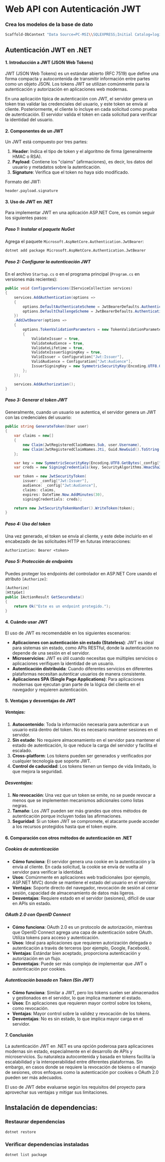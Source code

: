 # Web API con Autenticación JWT

### Crea los modelos de la base de dato
```bash
Scaffold-DbContext "Data Source=PC-MSI\\SQLEXPRESS;Initial Catalog=loginDoNet;Integrated Security=True;Trusted_Connection=True;TrustServerCertificate=True;" Microsoft.EntityFrameworkCore.SqlServer -OutPutDir Models
```

## Autenticación JWT en .NET

#### **1. Introducción a JWT (JSON Web Tokens)**
JWT (JSON Web Tokens) es un estándar abierto (RFC 7519) que define una forma compacta y autocontenida de transmitir información entre partes como un objeto JSON. Los tokens JWT se utilizan comúnmente para la autenticación y autorización en aplicaciones web modernas.

En una aplicación típica de autenticación con JWT, el servidor genera un token tras validar las credenciales del usuario, y este token se envía al cliente. Posteriormente, el cliente lo incluye en cada solicitud como prueba de autenticación. El servidor valida el token en cada solicitud para verificar la identidad del usuario.

#### **2. Componentes de un JWT**
Un JWT está compuesto por tres partes:
1. **Header**: Indica el tipo de token y el algoritmo de firma (generalmente HMAC o RSA).
2. **Payload**: Contiene los "claims" (afirmaciones), es decir, los datos del usuario y metadatos sobre la autenticación.
3. **Signature**: Verifica que el token no haya sido modificado.

Formato del JWT:
```
header.payload.signature
```

#### **3. Uso de JWT en .NET**
Para implementar JWT en una aplicación ASP.NET Core, es común seguir los siguientes pasos:

##### **Paso 1: Instalar el paquete NuGet**
Agrega el paquete `Microsoft.AspNetCore.Authentication.JwtBearer`:
```bash
dotnet add package Microsoft.AspNetCore.Authentication.JwtBearer
```

##### **Paso 2: Configurar la autenticación JWT**
En el archivo `Startup.cs` o en el programa principal (`Program.cs` en versiones más recientes):

```csharp
public void ConfigureServices(IServiceCollection services)
{
    services.AddAuthentication(options =>
    {
        options.DefaultAuthenticateScheme = JwtBearerDefaults.AuthenticationScheme;
        options.DefaultChallengeScheme = JwtBearerDefaults.AuthenticationScheme;
    })
    .AddJwtBearer(options =>
    {
        options.TokenValidationParameters = new TokenValidationParameters
        {
            ValidateIssuer = true,
            ValidateAudience = true,
            ValidateLifetime = true,
            ValidateIssuerSigningKey = true,
            ValidIssuer = Configuration["Jwt:Issuer"],
            ValidAudience = Configuration["Jwt:Audience"],
            IssuerSigningKey = new SymmetricSecurityKey(Encoding.UTF8.GetBytes(Configuration["Jwt:Key"]))
        };
    });

    services.AddAuthorization();
}
```

##### **Paso 3: Generar el token JWT**
Generalmente, cuando un usuario se autentica, el servidor genera un JWT con las credenciales del usuario:

```csharp
public string GenerateToken(User user)
{
    var claims = new[]
    {
        new Claim(JwtRegisteredClaimNames.Sub, user.Username),
        new Claim(JwtRegisteredClaimNames.Jti, Guid.NewGuid().ToString())
    };

    var key = new SymmetricSecurityKey(Encoding.UTF8.GetBytes(_config["Jwt:Key"]));
    var creds = new SigningCredentials(key, SecurityAlgorithms.HmacSha256);

    var token = new JwtSecurityToken(
        issuer: _config["Jwt:Issuer"],
        audience: _config["Jwt:Audience"],
        claims: claims,
        expires: DateTime.Now.AddMinutes(30),
        signingCredentials: creds);

    return new JwtSecurityTokenHandler().WriteToken(token);
}
```

##### **Paso 4: Uso del token**
Una vez generado, el token se envía al cliente, y este debe incluirlo en el encabezado de las solicitudes HTTP en futuras interacciones:

```
Authorization: Bearer <token>
```

##### **Paso 5: Protección de endpoints**
Puedes proteger los endpoints del controlador en ASP.NET Core usando el atributo `[Authorize]`:

```csharp
[Authorize]
[HttpGet]
public IActionResult GetSecureData()
{
    return Ok("Este es un endpoint protegido.");
}
```

#### **4. Cuándo usar JWT**
El uso de JWT es recomendable en los siguientes escenarios:
- **Aplicaciones con autenticación sin estado (Stateless)**: JWT es ideal para sistemas sin estado, como APIs RESTful, donde la autenticación no depende de una sesión en el servidor.
- **Microservicios**: JWT es útil cuando necesitas que múltiples servicios o aplicaciones verifiquen la identidad de un usuario.
- **Autenticación distribuida**: Cuando diferentes servicios en diferentes plataformas necesitan autenticar usuarios de manera consistente.
- **Aplicaciones SPA (Single Page Applications)**: Para aplicaciones modernas que ejecutan gran parte de la lógica del cliente en el navegador y requieren autenticación.

#### **5. Ventajas y desventajas de JWT**
##### **Ventajas**:
1. **Autocontenido**: Toda la información necesaria para autenticar a un usuario está dentro del token. No es necesario mantener sesiones en el servidor.
2. **Sin estado**: No requiere almacenamiento en el servidor para mantener el estado de autenticación, lo que reduce la carga del servidor y facilita el escalado.
3. **Cross-platform**: Los tokens pueden ser generados y verificados por cualquier tecnología que soporte JWT.
4. **Control de caducidad**: Los tokens tienen un tiempo de vida limitado, lo que mejora la seguridad.
  
##### **Desventajas**:
1. **No revocación**: Una vez que un token se emite, no se puede revocar a menos que se implementen mecanismos adicionales como listas negras.
2. **Tamaño**: Los JWT pueden ser más grandes que otros métodos de autenticación porque incluyen todas las afirmaciones.
3. **Seguridad**: Si un token JWT se compromete, el atacante puede acceder a los recursos protegidos hasta que el token expire.

#### **6. Comparación con otros métodos de autenticación en .NET**
##### **Cookies de autenticación**
- **Cómo funciona**: El servidor genera una cookie en la autenticación y la envía al cliente. En cada solicitud, la cookie se envía de vuelta al servidor para verificar la identidad.
- **Usos**: Comúnmente en aplicaciones web tradicionales (por ejemplo, ASP.NET MVC) donde se mantiene el estado del usuario en el servidor.
- **Ventajas**: Soporte directo del navegador, revocación de sesión al cerrar sesión, capacidad de almacenamiento de datos más ligeros.
- **Desventajas**: Requiere estado en el servidor (sesiones), difícil de usar en APIs sin estado.

##### **OAuth 2.0 con OpenID Connect**
- **Cómo funciona**: OAuth 2.0 es un protocolo de autorización, mientras que OpenID Connect agrega una capa de autenticación sobre OAuth. Utiliza tokens para acceso y autenticación.
- **Usos**: Ideal para aplicaciones que requieren autorización delegada o autenticación a través de terceros (por ejemplo, Google, Facebook).
- **Ventajas**: Estándar bien aceptado, proporciona autenticación y autorización en un flujo.
- **Desventajas**: Puede ser más complejo de implementar que JWT o autenticación por cookies.

##### **Autenticación basada en Token (Sin JWT)**
- **Cómo funciona**: Similar a JWT, pero los tokens suelen ser almacenados y gestionados en el servidor, lo que implica mantener el estado.
- **Usos**: En aplicaciones que requieren mayor control sobre los tokens, como revocación.
- **Ventajas**: Mayor control sobre la validez y revocación de los tokens.
- **Desventajas**: No es sin estado, lo que implica mayor carga en el servidor.

#### **7. Conclusión**
La autenticación JWT en .NET es una opción poderosa para aplicaciones modernas sin estado, especialmente en el desarrollo de APIs y microservicios. Su naturaleza autocontenida y basada en tokens facilita la escalabilidad y la interoperabilidad entre diferentes plataformas. Sin embargo, en casos donde se requiere la revocación de tokens o el manejo de sesiones, otros enfoques como la autenticación por cookies o OAuth 2.0 pueden ser más adecuados.

El uso de JWT debe evaluarse según los requisitos del proyecto para aprovechar sus ventajas y mitigar sus limitaciones.

## Instalación de dependencias:
### Restaurar dependencias
```bash
dotnet restore
```
###  Verificar dependencias instaladas
```bash
dotnet list package
```